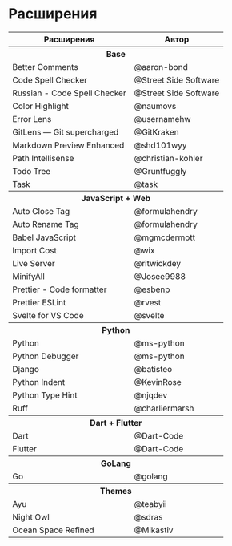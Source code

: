 # Расширения

<table>
    <tr>
        <th>Расширения</th>
        <th>Автор</th>
    </tr>
    <tr>
        <th colspan=2 align="center">
            Base
        </th>
    </tr>
    <tr>
        <td>
            Better Comments 
        </td>
        <td>
            @aaron-bond
        </td>
    </tr>
    <tr>
        <td>
            Code Spell Checker 
        </td>
        <td>
            @Street Side Software
        </td>
    </tr>
    <tr>
        <td>
            Russian - Code Spell Checker
        </td>
        <td>
            @Street Side Software
        </td>
    </tr>
    <tr>
        <td>
            Color Highlight 
        </td>
        <td>
            @naumovs
        </td>
    </tr>
    <tr>
        <td>
            Error Lens
        </td>
        <td>
            @usernamehw
        </td>
    </tr>
    <tr>
        <td>
            GitLens — Git supercharged
        </td>
        <td>
            @GitKraken
        </td>
    </tr>
    <tr>
        <td>
            Markdown Preview Enhanced
        </td>
        <td>
            @shd101wyy
        </td>
    </tr>
    <tr>
        <td>
            Path Intellisense
        </td>
        <td>
            @christian-kohler
        </td>
    </tr>
    <tr>
        <td>
            Todo Tree
        </td>
        <td>
            @Gruntfuggly
        </td>
    </tr>
    <tr>
        <td>Task</td>
        <td>@task</td>
    <tr>
    <tr>
        <th colspan=2 align="center">
            JavaScript + Web
        </th>
    </tr>
    <tr>
        <td>
            Auto Close Tag  
        </td>
        <td>
            @formulahendry
        </td>
    </tr>
    <tr>
        <td>
            Auto Rename Tag 
        </td>
        <td>
            @formulahendry
        </td>
    </tr>
    <tr>
        <td>
            Babel JavaScript
        </td>
        <td>
            @mgmcdermott
        </td>
    </tr>
    <tr>
        <td>
            Import Cost
        </td>
        <td>
            @wix
        </td>
    </tr>
    <tr>
        <td>
            Live Server 
        </td>
        <td>
            @ritwickdey
        </td>
    </tr>
    <tr>
        <td>
            MinifyAll
        </td>
        <td>
            @Josee9988
        </td>
    </tr>
    <tr>
        <td>
            Prettier - Code formatter 
        </td>
        <td>
            @esbenp
        </td>
    </tr>
    <tr>
        <td>
            Prettier ESLint
        </td>
        <td>
            @rvest
        </td>
    </tr>
    <tr>
        <td>
            Svelte for VS Code
        </td>
        <td>
            @svelte
        </td>
    </tr>
    <tr>
        <th colspan=2 align="center">
            Python
        </th>
    </tr>
    <tr>
        <td>
            Python
        </td>
        <td>
            @ms-python
        </td>
    </tr>
    <tr>
        <td>
            Python Debugger
        </td>
        <td>
            @ms-python
        </td>
    </tr>
    <tr>
        <td>
            Django
        </td>
        <td>
            @batisteo
        </td>
    </tr>
    <tr>
        <td>
            Python Indent
        </td>
        <td>
            @KevinRose
        </td>
    </tr>
    <tr>
        <td>
            Python Type Hint
        </td>
        <td>
            @njqdev
        </td>
    </tr>
    <tr>
        <td>
            Ruff
        </td>
        <td>
            @charliermarsh
        </td>
    </tr>
    <tr>
        <th colspan=2 align="center">
            Dart + Flutter
        </th>
    </tr>
    <tr>
        <td>
            Dart
        </td>
        <td>
            @Dart-Code
        </td>
    </tr>
    <tr>
        <td>
            Flutter
        </td>
        <td>
            @Dart-Code
        </td>
    </tr>
    <tr>
        <th colspan=2 align="senter">GoLang</th>
    </tr>
    <tr>
        <td>
            Go
        </td>
        <td>
            @golang
        </td>
    </tr>
    <tr>
        <th colspan=2 align="center">
            Themes
        </th>
    </tr>
    <tr>
        <td>
            Ayu
        </td>
        <td>
            @teabyii
        </td>
    </tr>
    <tr>
        <td>
            Night Owl
        </td>
        <td>
            @sdras
        </td>
    </tr>
    <tr>
        <td>
            Ocean Space Refined
        </td>
        <td>
            @Mikastiv
        </td>
    </tr>
</table>
